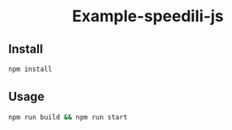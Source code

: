 <h1 align="center">Example-speedili-js</h1>

## Install

```sh
npm install
```

## Usage

```sh
npm run build && npm run start
```